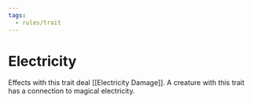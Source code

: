 ```yaml
---
tags:
  - rules/trait
---
```

# Electricity

Effects with this trait deal [[Electricity Damage]]. A creature with this trait has a connection to magical electricity.